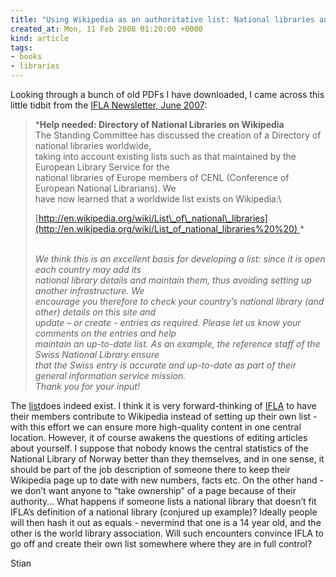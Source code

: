```yaml
---
title: "Using Wikipedia as an authoritative list: National libraries and IFLA"
created_at: Mon, 11 Feb 2008 01:20:00 +0000
kind: article
tags:
- books
- libraries
---
```


Looking through a bunch of old PDFs I have downloaded, I came across
this little tidbit from the [IFLA Newsletter, June
2007](http://www.ifla.org/VII/s1/news/s1-newsletter-June2007.pdf):

> ***Help needed: Directory of National Libraries on Wikipedia**\
>  The Standing Committee has discussed the creation of a Directory of
> national libraries worldwide,\
>  taking into account existing lists such as that maintained by the
> European Library Service for the\
>  national libraries of Europe members of CENL (Conference of European
> National Librarians). We\
>  have now learned that a worldwide list exists on Wikipedia:\
>
> [http://en.wikipedia.org/wiki/List\_of\_national\_libraries](http://en.wikipedia.org/wiki/List_of_national_libraries%20%20) *
>
> *\
>  We think this is an excellent basis for developing a list: since it
> is open each country may add its\
>  national library details and maintain them, thus avoiding setting up
> another infrastructure. We\
>  encourage you therefore to check your country’s national library (and
> other) details on this site and\
>  update – or create - entries as required. Please let us know your
> comments on the entries and help\
>  maintain an up-to-date list. As an example, the reference staff of
> the Swiss National Library ensure\
>  that the Swiss entry is accurate and up-to-date as part of their
> general information service mission.\
>  Thank you for your input!*

The
[list](http://en.wikipedia.org/wiki/List_of_national_libraries%20%20)does
indeed exist. I think it is very forward-thinking of
[IFLA](http://en.wikipedia.org/wiki/International_Federation_of_Library_Associations_and_Institutions)
to have their members contribute to Wikipedia instead of setting up
their own list - with this effort we can ensure more high-quality
content in one central location. However, it of course awakens the
questions of editing articles about yourself. I suppose that nobody
knows the central statistics of the National Library of Norway better
than they themselves, and in one sense, it should be part of the job
description of someone there to keep their Wikipedia page up to date
with new numbers, facts etc. On the other hand - we don’t want anyone to
“take ownership” of a page because of their authority… What happens if
someone lists a national library that doesn’t fit IFLA’s definition of a
national library (conjured up example)? Ideally people will then hash it
out as equals - nevermind that one is a 14 year old, and the other is
the world library association. Will such encounters convince IFLA to go
off and create their own list somewhere where they are in full control?

Stian
